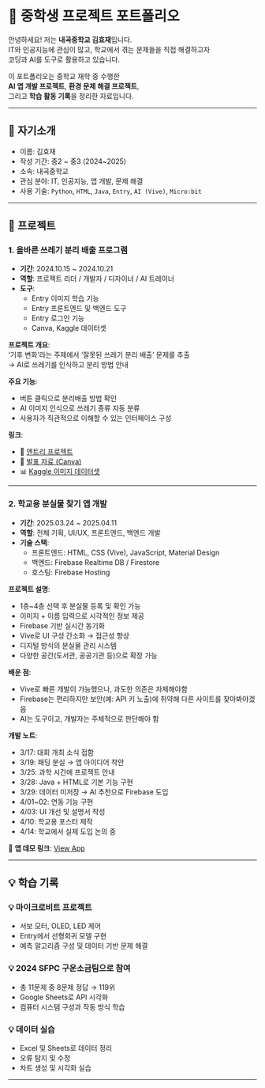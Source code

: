 # 📘 중학생 프로젝트 포트폴리오

안녕하세요! 저는 **내곡중학교 김효재**입니다.  
IT와 인공지능에 관심이 많고, 학교에서 겪는 문제들을 직접 해결하고자  
코딩과 AI를 도구로 활용하고 있습니다.

이 포트폴리오는 중학교 재학 중 수행한  
**AI 앱 개발 프로젝트**, **환경 문제 해결 프로젝트**,  
그리고 **학습 활동 기록**을 정리한 자료입니다.

---

## 👤 자기소개

- 이름: 김효재  
- 작성 기간: 중2 ~ 중3 (2024~2025)  
- 소속: 내곡중학교  
- 관심 분야: IT, 인공지능, 앱 개발, 문제 해결  
- 사용 기술: `Python`, `HTML`, `Java`, `Entry`, `AI (Vive)`, `Micro:bit`

---

## 📂 프로젝트

### 1. 올바른 쓰레기 분리 배출 프로그램

- **기간**: 2024.10.15 ~ 2024.10.21  
- **역할**: 프로젝트 리더 / 개발자 / 디자이너 / AI 트레이너  
- **도구**:  
  - Entry 이미지 학습 기능  
  - Entry 프론트엔드 및 백엔드 도구  
  - Entry 로그인 기능  
  - Canva, Kaggle 데이터셋  

**프로젝트 개요**:  
‘기후 변화’라는 주제에서 ‘잘못된 쓰레기 분리 배출’ 문제를 추출  
→ AI로 쓰레기를 인식하고 분리 방법 안내

**주요 기능**:  
- 버튼 클릭으로 분리배출 방법 확인  
- AI 이미지 인식으로 쓰레기 종류 자동 분류  
- 사용자가 직관적으로 이해할 수 있는 인터페이스 구성

**링크**:  
- 🔗 [엔트리 프로젝트](https://playentry.org/project/671593d4c40ad113746d7067)  
- 🎥 [발표 자료 (Canva)](https://www.canva.com/design/DAGUKJn3pSI/M9Ogjcmxi96MZn3XSw-Wcw/edit)  
- 📊 [Kaggle 이미지 데이터셋](https://www.kaggle.com/datasets/asdasdasasdas/garbage-classification)

---

### 2. 학교용 분실물 찾기 앱 개발

- **기간**: 2025.03.24 ~ 2025.04.11  
- **역할**: 전체 기획, UI/UX, 프론트엔드, 백엔드 개발  
- **기술 스택**:  
  - 프론트엔드: HTML, CSS (Vive), JavaScript, Material Design  
  - 백엔드: Firebase Realtime DB / Firestore  
  - 호스팅: Firebase Hosting  

**프로젝트 설명**:  
- 1층~4층 선택 후 분실물 등록 및 확인 가능  
- 이미지 + 이름 입력으로 시각적인 정보 제공  
- Firebase 기반 실시간 동기화  
- Vive로 UI 구성 간소화 → 접근성 향상  
- 디지털 방식의 분실물 관리 시스템  
- 다양한 공간(도서관, 공공기관 등)으로 확장 가능

**배운 점**:  
- Vive로 빠른 개발이 가능했으나, 과도한 의존은 자제해야함  
- Firebase는 편리하지만 보안(예: API 키 노출)에 취약해 다른 사이트를 찾아봐야겠음  
- AI는 도구이고, 개발자는 주체적으로 판단해야 함

**개발 노트**:  
- 3/17: 대회 개최 소식 접함  
- 3/19: 패딩 분실 → 앱 아이디어 착안  
- 3/25: 과학 시간에 프로젝트 안내  
- 3/28: Java + HTML로 기본 기능 구현  
- 3/29: 데이터 미저장 → AI 추천으로 Firebase 도입  
- 4/01~02: 연동 기능 구현  
- 4/03: UI 개선 및 설명서 작성  
- 4/10: 학교용 포스터 제작  
- 4/14: 학교에서 실제 도입 논의 중

🔗 **앱 데모 링크**: [View App](https://ho109-6eb98.web.app/)

---

## 💡 학습 기록

### 💡 마이크로비트 프로젝트
- 서보 모터, OLED, LED 제어  
- Entry에서 선형회귀 모델 구현  
- 예측 알고리즘 구성 및 데이터 기반 문제 해결

### 💡 2024 SFPC 구운소금팀으로 참여
- 총 11문제 중 8문제 정답 → 119위  
- Google Sheets로 API 시각화  
- 컴퓨터 시스템 구성과 작동 방식 학습

### 💡 데이터 실습
- Excel 및 Sheets로 데이터 정리  
- 오류 탐지 및 수정  
- 차트 생성 및 시각화 실습

---
